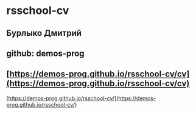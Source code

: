 # rsschool-cv
## Бурлыко Дмитрий
github: demos-prog
---
[https://demos-prog.github.io/rsschool-cv/cv](https://demos-prog.github.io/rsschool-cv/cv)
---
[https://demos-prog.github.io/rsschool-cv/](https://demos-prog.github.io/rsschool-cv/)